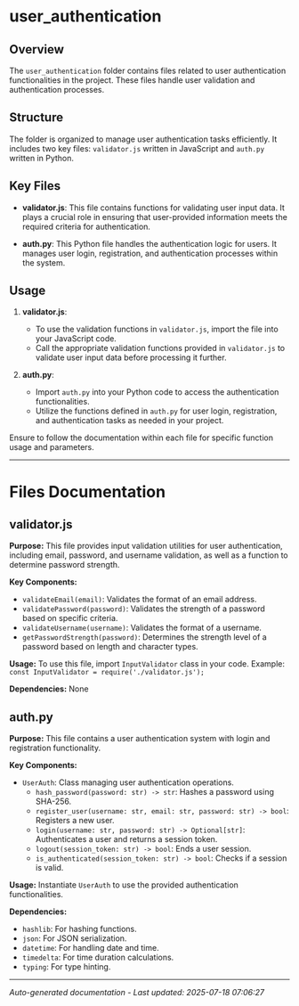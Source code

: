 # user_authentication

## Overview
The `user_authentication` folder contains files related to user authentication functionalities in the project. These files handle user validation and authentication processes.

## Structure
The folder is organized to manage user authentication tasks efficiently. It includes two key files: `validator.js` written in JavaScript and `auth.py` written in Python.

## Key Files
- **validator.js**: This file contains functions for validating user input data. It plays a crucial role in ensuring that user-provided information meets the required criteria for authentication.
  
- **auth.py**: This Python file handles the authentication logic for users. It manages user login, registration, and authentication processes within the system.

## Usage
1. **validator.js**:
   - To use the validation functions in `validator.js`, import the file into your JavaScript code.
   - Call the appropriate validation functions provided in `validator.js` to validate user input data before processing it further.

2. **auth.py**:
   - Import `auth.py` into your Python code to access the authentication functionalities.
   - Utilize the functions defined in `auth.py` for user login, registration, and authentication tasks as needed in your project.

Ensure to follow the documentation within each file for specific function usage and parameters.

---

# Files Documentation

## validator.js

**Purpose:** This file provides input validation utilities for user authentication, including email, password, and username validation, as well as a function to determine password strength.

**Key Components:**
- `validateEmail(email)`: Validates the format of an email address.
- `validatePassword(password)`: Validates the strength of a password based on specific criteria.
- `validateUsername(username)`: Validates the format of a username.
- `getPasswordStrength(password)`: Determines the strength level of a password based on length and character types.

**Usage:** To use this file, import `InputValidator` class in your code. Example: `const InputValidator = require('./validator.js');`

**Dependencies:** None

## auth.py

**Purpose:** This file contains a user authentication system with login and registration functionality.

**Key Components:**
- `UserAuth`: Class managing user authentication operations.
  - `hash_password(password: str) -> str`: Hashes a password using SHA-256.
  - `register_user(username: str, email: str, password: str) -> bool`: Registers a new user.
  - `login(username: str, password: str) -> Optional[str]`: Authenticates a user and returns a session token.
  - `logout(session_token: str) -> bool`: Ends a user session.
  - `is_authenticated(session_token: str) -> bool`: Checks if a session is valid.

**Usage:** Instantiate `UserAuth` to use the provided authentication functionalities.

**Dependencies:**
- `hashlib`: For hashing functions.
- `json`: For JSON serialization.
- `datetime`: For handling date and time.
- `timedelta`: For time duration calculations.
- `typing`: For type hinting.

---
*Auto-generated documentation - Last updated: 2025-07-18 07:06:27*
